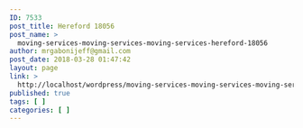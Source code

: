 ```yaml
---
ID: 7533
post_title: Hereford 18056
post_name: >
  moving-services-moving-services-moving-services-hereford-18056
author: mrgabonijeff@gmail.com
post_date: 2018-03-28 01:47:42
layout: page
link: >
  http://localhost/wordpress/moving-services-moving-services-moving-services-hereford-18056/
published: true
tags: [ ]
categories: [ ]
---
```

